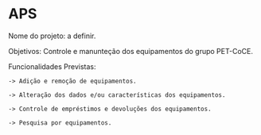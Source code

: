 # APS

Nome do projeto: a definir.

Objetivos: Controle e manunteção dos equipamentos do grupo PET-CoCE.

Funcionalidades Previstas:

	-> Adição e remoção de equipamentos.

	-> Alteração dos dados e/ou características dos equipamentos.

	-> Controle de empréstimos e devoluções dos equipamentos.

	-> Pesquisa por equipamentos.
